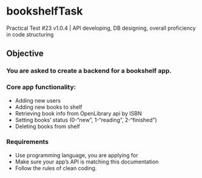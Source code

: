 # bookshelfTask
Practical Test #23 v1.0.4 | API developing, DB designing, overall proficiency in code structuring

## Objective
### You are asked to create a backend for a bookshelf app. 
### Core app functionality:
* Adding new users
* Adding new books to shelf
* Retrieving book info from OpenLibrary api by ISBN
* Setting books’ status (0-“new”, 1-“reading”, 2-“finished”)
* Deleting books from shelf

### Requirements
* Use programming language, you are applying for
* Make sure your app’s API is matching this documentation
* Follow the rules of clean coding.
